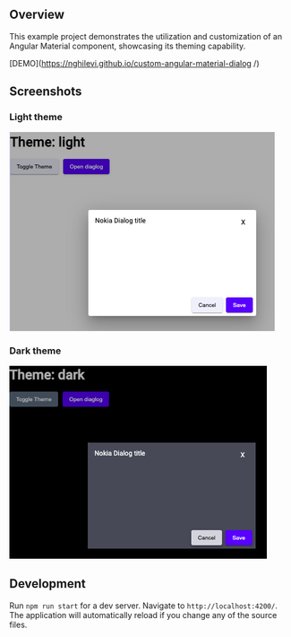 ## Overview

This example project demonstrates the utilization and customization of an Angular Material component, showcasing its theming capability.

[DEMO](https://nghilevi.github.io/custom-angular-material-dialog
/)

## Screenshots

### Light theme
<img src="screenshots/light-theme.png" />

### Dark theme
<img src="screenshots/dark-theme.png" />

## Development

Run `npm run start` for a dev server. Navigate to `http://localhost:4200/`. The application will automatically reload if you change any of the source files.
